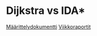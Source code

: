 # Dijkstra vs IDA*
[Määrittelydokumentti](/dokumentaatio/määrittelydokumentti.md)
[Viikkoraportit](/dokumentaatio/viikkoraportti1.md)
